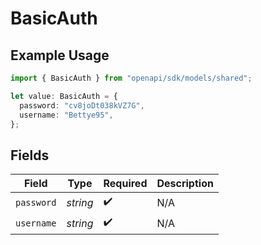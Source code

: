 # BasicAuth

## Example Usage

```typescript
import { BasicAuth } from "openapi/sdk/models/shared";

let value: BasicAuth = {
  password: "cv8joDt038kVZ7G",
  username: "Bettye95",
};
```

## Fields

| Field              | Type               | Required           | Description        |
| ------------------ | ------------------ | ------------------ | ------------------ |
| `password`         | *string*           | :heavy_check_mark: | N/A                |
| `username`         | *string*           | :heavy_check_mark: | N/A                |